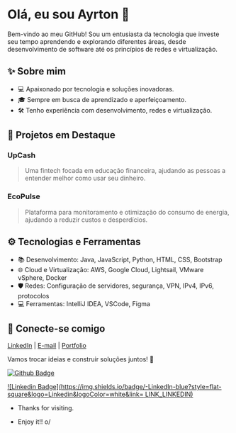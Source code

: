# Olá, eu sou Ayrton 👋

Bem-vindo ao meu GitHub! Sou um entusiasta da tecnologia que investe seu tempo aprendendo e explorando diferentes áreas, desde desenvolvimento de software até os princípios de redes e virtualização.

## ✨ Sobre mim
- 💻 Apaixonado por tecnologia e soluções inovadoras.
- 🎓 Sempre em busca de aprendizado e aperfeiçoamento.
- 🛠️ Tenho experiência com desenvolvimento, redes e virtualização.

## 🎨 Projetos em Destaque
### UpCash
> Uma fintech focada em educação financeira, ajudando as pessoas a entender melhor como usar seu dinheiro.

### EcoPulse
> Plataforma para monitoramento e otimização do consumo de energia, ajudando a reduzir custos e desperdícios.

## ⚙️ Tecnologias e Ferramentas
- 📚 Desenvolvimento: Java, JavaScript, Python, HTML, CSS, Bootstrap
- 🌐 Cloud e Virtualização: AWS, Google Cloud, Lightsail, VMware vSphere, Docker
- 🛡️ Redes: Configuração de servidores, segurança, VPN, IPv4, IPv6, protocolos
- 💻 Ferramentas: IntelliJ IDEA, VSCode, Figma

## 👥 Conecte-se comigo
[LinkedIn](https://www.linkedin.com/in/ayrtonpacheco01/) | [E-mail](mailto:ayrtondev99@gmail.com) | [Portfolio](#)

Vamos trocar ideias e construir soluções juntos! 💪



[![Github Badge](https://img.shields.io/badge/-Github-000?style=flat-square&logo=Github&logoColor=white&link=LINK_GIT)](LINK_GIT)

[![Linkedin Badge](https://img.shields.io/badge/-LinkedIn-blue?style=flat-square&logo=Linkedin&logoColor=white&link= LINK_LINKEDIN)]( LINK_LINKEDIN)

- Thanks for visiting.

- Enjoy it!! o/

<!---
Dev-Ayrton/Dev-Ayrton is a ✨ special ✨ repository because its `README.md` (this file) appears on your GitHub profile.
You can click the Preview link to take a look at your changes.
--->
